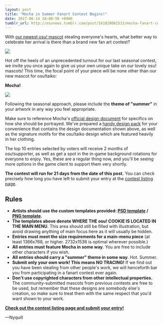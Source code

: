 ```yaml
---
layout: post
title: "Mocha in Summer Fanart Contest Begins!"
date: 2017-06-14 18:00:50 +0900
tumblr_url: http://osunews.tumblr.com/post/161820062513/mocha-fanart-contest-now-open
---
```


With [our newest osu! mascot](https://osu.ppy.sh/home/news/2017-05-25-the-new-osutaiko-mascot-is-here) stealing everyone's hearts, what better way to celebrate her arrival is there than a brand new fan art contest?

[![](https://assets.ppy.sh/contests/48/header.jpg)](https://osu.ppy.sh/community/contests/48)
 
Hot off the heels of an unprecedented turnout for our last seasonal contest, we invite you once again to give us your own unique take on our lovely osu! mascots! This time, the focal point of your piece will be none other than our new mascot for osu!taiko:
 
**Mocha!**

![](https://assets.ppy.sh/contests/48/mocha-half.jpg)

Following the seasonal approach, please include the **theme of "summer"** in your artwork in any way you feel appropriate.
 
Make sure to reference Mocha's [official design document](https://assets.ppy.sh/media/mocha/Mocha_Documentation.pdf) for specifics on how she should be portrayed. We've prepared a [handy design pack](https://assets.ppy.sh/media/mocha/Mocha_Design_Package.zip) for your convenience that contains the design documentation shown above, as well as the signature motifs for the osu!taiko design which are featured heavily in her clothing.
 
The top 10 entries selected by voters will receive 2 months of osu!supporter, as well as get a spot in the in-game background rotations for everyone to enjoy. Yes, these are a regular thing now, and you'll be seeing more options in the game client to support them very shortly.
 
**The contest will run for 21 days from the date of this post.** You can check precisely how long you have left to submit your entry at the [contest listing page](https://osu.ppy.sh/community/contests/48).

## Rules

- **Artists should use the custom templates provided: [PSD template](https://assets.ppy.sh/events/fanart/templates/osu%21%20main%20menu%202732x1536.psd?2017) / [PNG template](https://assets.ppy.sh/events/fanart/templates/osu%21%20main%20menu%202732x1536.png?2017).**
- **The templates above denote WHERE THE osu! COOKIE IS LOCATED IN THE MAIN MENU**. This area should still be filled with illustration, but avoid drawing anything of main focus here as it will usually be hidden.
- **Entries must meet the size requirements for a main-menu piece** (at least 1366x768, or higher. 2732x1536 is optimal wherever possible.)
- **All entries must feature Mocha in some way**. You are free to include other characters if you wish.
- **All entries should carry a "summer" theme in some way**. Hot. Summer.
- **Submit only your own work! This means NO TRACING!** If we find out you have been stealing from other people's work, we will henceforth bar you from participating in a fanart contest ever again.
- **Don't use copyrighted characters from other intellectual properties.** The community-submitted mascots from previous contests are free to be used, but remember that these designs are somebody else's creation, so make sure to treat them with the same respect that you'd want shown to your work.
 
**[Check out the contest listing page and submit your entry!](https://osu.ppy.sh/community/contests/48)**
 

—Nyquill
